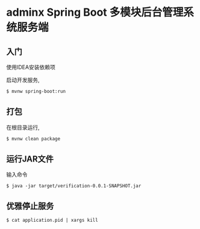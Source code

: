 # adminx Spring Boot 多模块后台管理系统服务端

## 入门

使用IDEA安装依赖项

启动开发服务,

```bash
$ mvnw spring-boot:run
```

## 打包

在根目录运行,

```bash
$ mvnw clean package
```

## 运行JAR文件

输入命令

```
$ java -jar target/verification-0.0.1-SNAPSHOT.jar
```

## 优雅停止服务
```
$ cat application.pid | xargs kill
```
